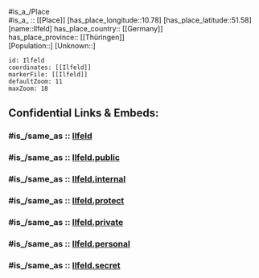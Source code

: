 ﻿---
confidential: public
isDeleted: false
location:
- 51.58
- 10.78
mapmarker: city
mapzoom:
- 7
- 12
SpocWebEntityId: 31096
tags:
- geo/City
type: City
---

#is_a_/Place  
#is_a_ :: [[Place]] 
[has_place_longitude::10.78] 
[has_place_latitude::51.58] 
[name::Ilfeld] 
has_place_country:: [[Germany]]  
has_place_province:: [[Thüringen]]  
[Population::] 
[Unknown::] 


```leaflet
id: Ilfeld
coordinates: [[Ilfeld]] 
markerFile: [[Ilfeld]] 
defaultZoom: 11 
maxZoom: 18
```


## Confidential Links & Embeds: 

### #is_/same_as :: [Ilfeld](/_Standards/Earth/Continent/Europe/Europe~Central/Germany/Germany~East/Thüringen/counties~TH/Nordhausen/cities~Nordhausen/Hohnstein_Südharz/City/Ilfeld.md) 

### #is_/same_as :: [Ilfeld.public](/_public/Earth/Continent/Europe/Europe~Central/Germany/Germany~East/Thüringen/counties~TH/Nordhausen/cities~Nordhausen/Hohnstein_Südharz/City/Ilfeld.public.md) 

### #is_/same_as :: [Ilfeld.internal](/_internal/Earth/Continent/Europe/Europe~Central/Germany/Germany~East/Thüringen/counties~TH/Nordhausen/cities~Nordhausen/Hohnstein_Südharz/City/Ilfeld.internal.md) 

### #is_/same_as :: [Ilfeld.protect](/_protect/Earth/Continent/Europe/Europe~Central/Germany/Germany~East/Thüringen/counties~TH/Nordhausen/cities~Nordhausen/Hohnstein_Südharz/City/Ilfeld.protect.md) 

### #is_/same_as :: [Ilfeld.private](/_private/Earth/Continent/Europe/Europe~Central/Germany/Germany~East/Thüringen/counties~TH/Nordhausen/cities~Nordhausen/Hohnstein_Südharz/City/Ilfeld.private.md) 

### #is_/same_as :: [Ilfeld.personal](/_personal/Earth/Continent/Europe/Europe~Central/Germany/Germany~East/Thüringen/counties~TH/Nordhausen/cities~Nordhausen/Hohnstein_Südharz/City/Ilfeld.personal.md) 

### #is_/same_as :: [Ilfeld.secret](/_secret/Earth/Continent/Europe/Europe~Central/Germany/Germany~East/Thüringen/counties~TH/Nordhausen/cities~Nordhausen/Hohnstein_Südharz/City/Ilfeld.secret.md)

